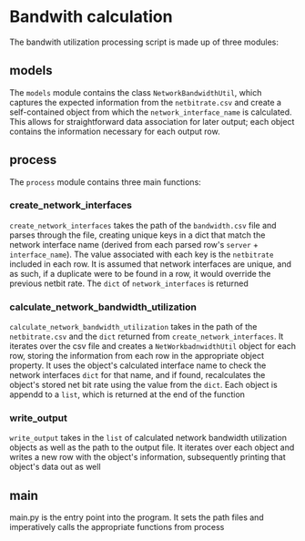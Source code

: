 # Bandwith calculation

The bandwith utilization processing script is made up of three modules:

## models

The `models` module contains the class `NetworkBandwidthUtil`, which captures the expected information from the `netbitrate.csv` and create a self-contained object from which the `network_interface_name` is calculated. This allows for straightforward data association for later output; each object contains the information necessary for each output row.

## process

The `process` module contains three main functions:

### create_network_interfaces

`create_network_interfaces` takes the path of the `bandwidth.csv` file and parses through the file, creating unique keys in a dict that match the network interface name (derived from each parsed row's `server` + `interface_name`). The value associated with each key is the `netbitrate` included in each row. It is assumed that network interfaces are unique, and as such, if a duplicate were to be found in a row, it would override the previous netbit rate. The `dict` of `network_interfaces` is returned

### calculate_network_bandwidth_utilization

`calculate_network_bandwidth_utilization` takes in the path of the `netbitrate.csv` and the `dict` returned from `create_network_interfaces`. It iterates over the csv file and creates a `NetWorkbadnwidthUtil` object for each row, storing the information from each row in the appropriate object property. It uses the object's calculated interface name to check the network interfaces `dict` for that name, and if found, recalculates the object's stored net bit rate using the value from the `dict`. Each object is appendd to a `list`, which is returned at the end of the function

### write_output

`write_output` takes in the `list` of calculated network bandwidth utilization objects as well as the path to the output file. It iterates over each object and writes a new row with the object's information, subsequently printing that object's data out as well

## main

main.py is the entry point into the program. It sets the path files and imperatively calls the appropriate functions from process